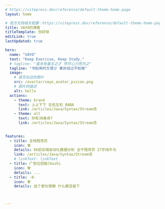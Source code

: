 ```yaml
---
# https://vitepress.dev/reference/default-theme-home-page
layout: home

# 官方文档相关配置：https://vitepress.dev/reference/default-theme-home-page
title: VAYO的博客
titleTemplate: 你好呀
editLink: true
lastUpdated: true

hero:
  name: "VAYO"
  text: "Keep Exercise, Keep Study."
  # tagline: "虽未有备忘之才 然尽心力而为之"
  tagline: "书到用时方恨少 事非经过不知难"
  image:
    # 首页右边的图片
    src: /avartar/vayo_avatar_pixian.png
    # 图片的描述
    alt: hello   
  actions:
    - theme: brand
      text: 上上下下 左右左右 BABA
      link: /articles/Java/Syntax/Stream流
    - theme: alt
      text: 你有30条命?
      link: /articles/Java/Syntax/Stream流
 

features:
  - title: 全栈程序员
    icon: 🛠️
    details: 6K前后端自动化数据分析 全干程序员 27岁纯牛马
    link: /articles/Java/Syntax/Stream流
    # linkText: linkText
  - title: 广告位招租(bushi
    icon: 🛠️
    details: ...
  - title: -0-
    icon: 🛠️
    details: 这个家伙很懒 什么都没留下



---
```


<!-- 自定义组件
<script setup>
import home from '/.vitepress/components/home.vue';
</script>
<home /> -->
